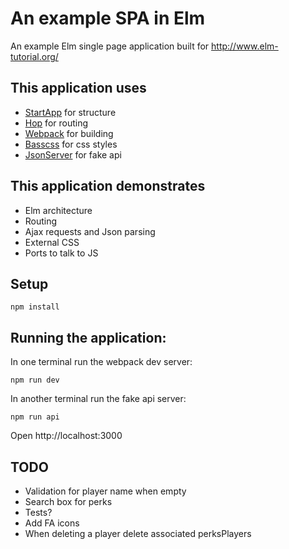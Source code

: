 # An example SPA in Elm

An example Elm single page application built for http://www.elm-tutorial.org/

## This application uses

- [StartApp](https://github.com/evancz/start-app) for structure
- [Hop](https://github.com/sporto/hop) for routing
- [Webpack](https://webpack.github.io/) for building
- [Basscss](http://www.basscss.com/) for css styles
- [JsonServer](https://github.com/typicode/json-server) for fake api

## This application demonstrates

- Elm architecture
- Routing
- Ajax requests and Json parsing
- External CSS
- Ports to talk to JS

## Setup

```
npm install
```

## Running the application:

In one terminal run the webpack dev server:

```
npm run dev
```

In another terminal run the fake api server:

```
npm run api
```

Open http://localhost:3000

## TODO

- Validation for player name when empty
- Search box for perks
- Tests?
- Add FA icons
- When deleting a player delete associated perksPlayers




